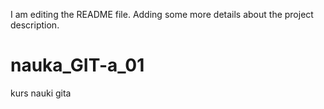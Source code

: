 I am editing the README file. Adding some more details about the project description.
# nauka_GIT-a_01
kurs nauki gita
